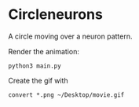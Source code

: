 # Circleneurons

A circle moving over a neuron pattern.

Render the animation:
```
python3 main.py
```

Create the gif with
```
convert *.png ~/Desktop/movie.gif
```